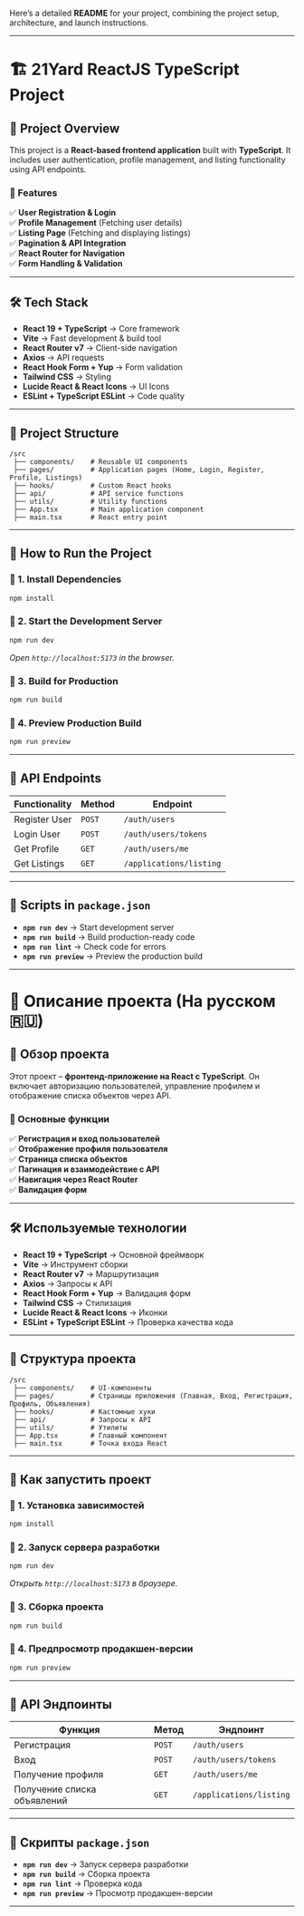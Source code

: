Here’s a detailed **README** for your project, combining the project setup, architecture, and launch instructions.  

---

# **🏗️ 21Yard ReactJS TypeScript Project**  

## **📌 Project Overview**  
This project is a **React-based frontend application** built with **TypeScript**. It includes user authentication, profile management, and listing functionality using API endpoints.  

### **🔹 Features**  
✅ **User Registration & Login**  
✅ **Profile Management** (Fetching user details)  
✅ **Listing Page** (Fetching and displaying listings)  
✅ **Pagination & API Integration**  
✅ **React Router for Navigation**  
✅ **Form Handling & Validation**  

---

## **🛠️ Tech Stack**  
- **React 19 + TypeScript** → Core framework  
- **Vite** → Fast development & build tool  
- **React Router v7** → Client-side navigation  
- **Axios** → API requests  
- **React Hook Form + Yup** → Form validation  
- **Tailwind CSS** → Styling  
- **Lucide React & React Icons** → UI Icons  
- **ESLint + TypeScript ESLint** → Code quality  

---

## **📂 Project Structure**  
```
/src
 ├── components/    # Reusable UI components
 ├── pages/         # Application pages (Home, Login, Register, Profile, Listings)
 ├── hooks/         # Custom React hooks
 ├── api/           # API service functions
 ├── utils/         # Utility functions
 ├── App.tsx        # Main application component
 ├── main.tsx       # React entry point
```

---

## **🚀 How to Run the Project**  

### **🔹 1. Install Dependencies**  
```sh
npm install
```

### **🔹 2. Start the Development Server**  
```sh
npm run dev
```
_Open `http://localhost:5173` in the browser._  

### **🔹 3. Build for Production**  
```sh
npm run build
```

### **🔹 4. Preview Production Build**  
```sh
npm run preview
```

---

## **🔗 API Endpoints**  
| Functionality  | Method | Endpoint |
|---------------|--------|----------|
| Register User | `POST` | `/auth/users` |
| Login User    | `POST` | `/auth/users/tokens` |
| Get Profile   | `GET`  | `/auth/users/me` |
| Get Listings  | `GET`  | `/applications/listing` |

---

## **📌 Scripts in `package.json`**  
- **`npm run dev`** → Start development server  
- **`npm run build`** → Build production-ready code  
- **`npm run lint`** → Check code for errors  
- **`npm run preview`** → Preview the production build  

---

# **📖 Описание проекта (На русском 🇷🇺)**  

## **📌 Обзор проекта**  
Этот проект – **фронтенд-приложение на React с TypeScript**. Он включает авторизацию пользователей, управление профилем и отображение списка объектов через API.  

### **🔹 Основные функции**  
✅ **Регистрация и вход пользователей**  
✅ **Отображение профиля пользователя**  
✅ **Страница списка объектов**  
✅ **Пагинация и взаимодействие с API**  
✅ **Навигация через React Router**  
✅ **Валидация форм**  

---

## **🛠️ Используемые технологии**  
- **React 19 + TypeScript** → Основной фреймворк  
- **Vite** → Инструмент сборки  
- **React Router v7** → Маршрутизация  
- **Axios** → Запросы к API  
- **React Hook Form + Yup** → Валидация форм  
- **Tailwind CSS** → Стилизация  
- **Lucide React & React Icons** → Иконки  
- **ESLint + TypeScript ESLint** → Проверка качества кода  

---

## **📂 Структура проекта**  
```
/src
 ├── components/    # UI-компоненты
 ├── pages/         # Страницы приложения (Главная, Вход, Регистрация, Профиль, Объявления)
 ├── hooks/         # Кастомные хуки
 ├── api/           # Запросы к API
 ├── utils/         # Утилиты
 ├── App.tsx        # Главный компонент
 ├── main.tsx       # Точка входа React
```

---

## **🚀 Как запустить проект**  

### **🔹 1. Установка зависимостей**  
```sh
npm install
```

### **🔹 2. Запуск сервера разработки**  
```sh
npm run dev
```
_Открыть `http://localhost:5173` в браузере._  

### **🔹 3. Сборка проекта**  
```sh
npm run build
```

### **🔹 4. Предпросмотр продакшен-версии**  
```sh
npm run preview
```

---

## **🔗 API Эндпоинты**  
| Функция  | Метод | Эндпоинт |
|----------|--------|----------|
| Регистрация | `POST` | `/auth/users` |
| Вход       | `POST` | `/auth/users/tokens` |
| Получение профиля | `GET` | `/auth/users/me` |
| Получение списка объявлений | `GET` | `/applications/listing` |

---

## **📌 Скрипты `package.json`**  
- **`npm run dev`** → Запуск сервера разработки  
- **`npm run build`** → Сборка проекта  
- **`npm run lint`** → Проверка кода  
- **`npm run preview`** → Просмотр продакшен-версии  

---

